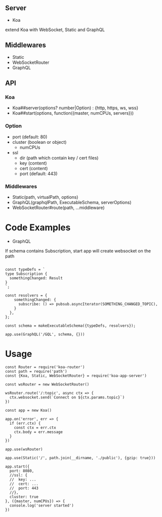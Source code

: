 ## Server
- Koa

extend Koa with WebSocket, Static and GraphQL
## Middlewares
- Static
- WebSocketRouter
- GraphQL

## API
### Koa
 - Koa##server(options? number|Option) : {http, https, ws, wss}
 - Koa##start(options, function({master, numCPUs, servers}))

### Option
- port (default: 80)
- cluster (boolean or object)
  - numCPUs
- ssl
  - dir (path which contain key / cert files)
  - key (content)
  - cert (content) 
  - port (default: 443)

### Middlewares
 - Static(path, virtualPath, options)
 - GraphQL(graphqlPath, ExecutableSchema, serverOptions)
 - WebSocketRouter#route(path, ...middleware)

# Code Examples
- GraphQL

If schema contains Subscription, start app will create websocket on the path
```

const typeDefs = `
type Subscription {
  somethingChanged: Result
}
`;

const resolvers = {
    somethingChanged: {
      subscribe: () => pubsub.asyncIterator(SOMETHING_CHANGED_TOPIC),
    }
  },
};

const schema = makeExecutableSchema({typeDefs, resolvers});

app.use(GraphQL('/GQL', schema, {}))

```


# Usage
```
const Router = require('koa-router')
const path = require('path')
const {Koa, Static, WebSocketRouter} = require('koa-app-server')

const wsRouter = new WebSocketRouter()

wsRouter.route('/:topic', async ctx => {
  ctx.websocket.send(`Connect on ${ctx.params.topic}`)
})

const app = new Koa()

app.on('error', err => {
  if (err.ctx) {
    const ctx = err.ctx
    ctx.body = err.message
  }
})

app.use(wsRouter)

app.use(Static('/', path.join(__dirname, './public'), {gzip: true}))

app.start({
  port: 8080,
  //ssl: {
  //  key: ...
  //  cert: ...
  //  port: 443
  //},
  cluster: true
}, ({master, numCPUs}) => {
  console.log('server started')
})

```